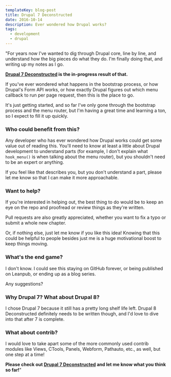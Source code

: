 ```yaml
---
templateKey: blog-post
title: Drupal 7 Deconstructed
date: 2016-10-14
description: Ever wondered how Drupal works?
tags:
  - development
  - drupal
---
```


"For years now I've wanted to dig through Drupal core, line by line, and understand how the big pieces do what they do. I'm finally doing that, and writing up my notes as I go.

**[Drupal 7 Deconstructed](https://github.com/mikecrittenden/drupal-7-deconstructed) is the in-progress result of that.**

If you've ever wondered what happens in the bootstrap process, or how Drupal's Form API works, or how exactly Drupal figures out which menu callback to run per page request, then this is the place to go.

It's just getting started, and so far I've only gone through the bootstrap process and the menu router, but I'm having a great time and learning a ton, so I expect to fill it up quickly.

### Who could benefit from this?

Any developer who has ever wondered how Drupal works could get some value out of reading this. You'll need to know at least a little about Drupal development to understand parts (for example, I don't explain what `hook_menu()` is when talking about the menu router), but you shouldn't need to be an expert or anything.

If you feel like that describes you, but you don't understand a part, please let me know so that I can make it more approachable.

### Want to help?

If you're interested in helping out, the best thing to do would be to keep an eye on the repo and proofread or review things as they're written.

Pull requests are also greatly appreciated, whether you want to fix a typo or submit a whole new chapter.

Or, if nothing else, just let me know if you like this idea! Knowing that this could be helpful to people besides just me is a huge motivational boost to keep things moving.

### What's the end game?

I don't know. I could see this staying on GitHub forever, or being published on Leanpub, or ending up as a blog series.

Any suggestions?

### Why Drupal 7? What about Drupal 8?

I chose Drupal 7 because it still has a pretty long shelf life left. Drupal 8 Deconstructed definitely needs to be written though, and I'd love to dive into that after 7 is complete.

### What about contrib?

I would love to take apart some of the more commonly used contrib modules like Views, CTools, Panels, Webform, Pathauto, etc., as well, but one step at a time!

**Please check out [Drupal 7 Deconstructed](https://github.com/mikecrittenden/drupal-7-deconstructed) and let me know what you think so far!**"